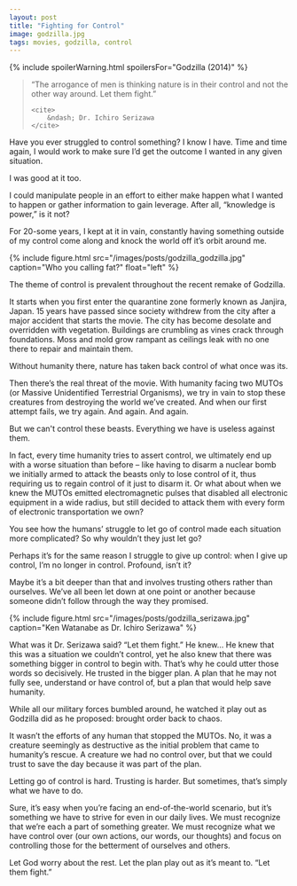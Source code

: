 ```yaml
---
layout: post
title: "Fighting for Control"
image: godzilla.jpg
tags: movies, godzilla, control
---
```


{% include spoilerWarning.html spoilersFor="Godzilla (2014)" %}

<blockquote>
    <p>
        “The arrogance of men is thinking nature is in their control and not the other way 
        around. Let them fight.”
    </p>
    
    <cite>
        &ndash; Dr. Ichiro Serizawa
    </cite>
</blockquote>

 
Have you ever struggled to control something? I know I have. Time and time again, I would work to make sure I’d get the outcome I wanted in any given situation.
 
I was good at it too.
 
I could manipulate people in an effort to either make happen what I wanted to happen or gather information to gain leverage. After all, “knowledge is power,” is it not?
 
For 20-some years, I kept at it in vain, constantly having something outside of my control come along and knock the world off it’s orbit around me.
 
{% include figure.html src="/images/posts/godzilla_godzilla.jpg" caption="Who you calling fat?" float="left" %}

The theme of control is prevalent throughout the recent remake of Godzilla.

It starts when you first enter the quarantine zone formerly known as Janjira, Japan. 15 years have passed since society withdrew from the city after a major accident that starts the movie. The city has become desolate and overridden with vegetation. Buildings are crumbling as vines crack through foundations. Moss and mold grow rampant as ceilings leak with no one there to repair and maintain them.
 
Without humanity there, nature has taken back control of what once was its.
 
Then there’s the real threat of the movie. With humanity facing two MUTOs (or Massive Unidentified Terrestrial Organisms), we try in vain to stop these creatures from destroying the world we’ve created. And when our first attempt fails, we try again. And again. And again.
 
But we can't control these beasts. Everything we have is useless against them.
 
In fact, every time humanity tries to assert control, we ultimately end up with a worse situation than before &ndash; like having to disarm a nuclear bomb we initially armed to attack the beasts only to lose control of it, thus requiring us to regain control of it just to disarm it. Or what about when we knew the MUTOs emitted electromagnetic pulses that disabled all electronic equipment in a wide radius, but still decided to attack them with every form of electronic transportation we own?
 
You see how the humans’ struggle to let go of control made each situation more complicated? So why wouldn’t they just let go?
 
Perhaps it’s for the same reason I struggle to give up control: when I give up control, I’m no longer in control. Profound, isn’t it?
 
Maybe it’s a bit deeper than that and involves trusting others rather than ourselves. We’ve all been let down at one point or another because someone didn’t follow through the way they promised.

{% include figure.html src="/images/posts/godzilla_serizawa.jpg" caption="Ken Watanabe as Dr. Ichiro Serizawa" %}

What was it Dr. Serizawa said? “Let them fight.” He knew… He knew that this was a situation we couldn’t control, yet he also knew that there was something bigger in control to begin with. That’s why he could utter those words so decisively. He trusted in the bigger plan. A plan that he may not fully see, understand or have control of, but a plan that would help save humanity.
 
While all our military forces bumbled around, he watched it play out as Godzilla did as he proposed: brought order back to chaos.
 
It wasn’t the efforts of any human that stopped the MUTOs. No, it was a creature seemingly as destructive as the initial problem that came to humanity’s rescue. A creature we had no control over, but that we could trust to save the day because it was part of the plan.
 
Letting go of control is hard. Trusting is harder. But sometimes, that’s simply what we have to do.
 
Sure, it’s easy when you’re facing an end-of-the-world scenario, but it’s something we have to strive for even in our daily lives. We must recognize that we’re each a part of something greater. We must recognize what we have control over (our own actions, our words, our thoughts) and focus on controlling those for the betterment of ourselves and others.
 
Let God worry about the rest. Let the plan play out as it’s meant to. “Let them fight.”